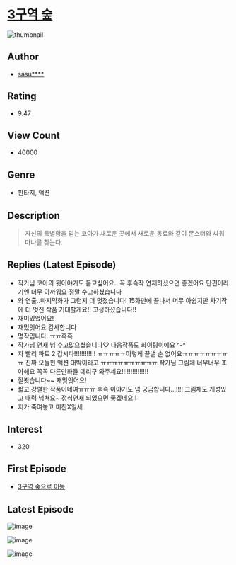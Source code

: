 # [3구역 숲](https://comic.naver.com/bestChallenge/list?titleId=730958)
![thumbnail](https://image-comic.pstatic.net/user_contents_data/challenge_comic/2019/07/07/130648/thumbnail_202x164a056b0e4_d03f_43e1_bf2c_2dd3bfaf39c7_00000700.JPEG)

## Author
- [sasu****](https://comic.naver.com/artistTitle?id=130648)

## Rating
- 9.47

## View Count
- 40000

## Genre
- 판타지, 액션

## Description
> 자신의 특별함을 믿는 코아가 새로운 곳에서 새로운 동료와 같이 몬스터와 싸워 마나를 찾는다.

## Replies (Latest Episode)
- 작가님 코아의 뒷이야기도 듣고싶어요.. 꼭 후속작 연재하셨으면 좋겠어요 단편이라기엔 너무 아까워요 정말 수고하셨습니다
- 와 연출..마지막화가 그런지 더 멋졌습니다! 15화만에 끝나서 머무 아쉽지만 차기작에 더 멋진 작품 기대할게요!! 고생하셨습니다!!
- 재미있었어요!
- 재밌엇어요 감사합니다
- 명작입니다..ㅠㅠ흑흑
- 작가님 연재 넘 수고많으셨습니다♡ 다음작품도 화이팅이에요 ^-^
- 자 빨리 파트 2 갑시다!!!!!!!!!!!! ㅠㅠㅠㅠㅠ이렇게 끝낼 순 없어요ㅠㅠㅠㅠㅠㅠㅠㅠㅠ 진짜 오늘편 액션 대박이라고 ㅠㅠㅠㅠㅠㅠㅠㅠㅠㅠ 작가님 그림체 너무너무 조아해요 꼭꼭 다른만화들 데리구 와주세요!!!!!!!!!!!!!!!
- 잘봣습니다~~ 재밋엇어요!
- 짧고 강렬한 작품이네여ㅠㅠㅠ 후속 이야기도 넘 궁금합니다...!!!! 그림체도 개성있고 매력 넘쳐요~ 정식연재 되었으면 좋겠네요!!
- 지가 죽여놓고 미친X일세

## Interest
- 320

## First Episode
- [3구역 숲으로 이동](https://comic.naver.com/bestChallenge/detail?titleId=730958&no=1)

## Latest Episode
![image](https://image-comic.pstatic.net/user_contents_data/challenge_comic/2019/10/13/130648/upload_3835205650814939236.jpeg)

![image](https://image-comic.pstatic.net/user_contents_data/challenge_comic/2019/10/13/130648/upload_4049921580692879152.jpeg)

![image](https://image-comic.pstatic.net/user_contents_data/challenge_comic/2019/10/13/130648/upload_7220226989892134242.jpeg)
